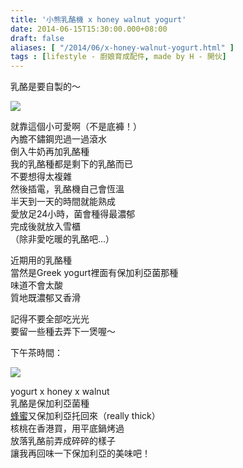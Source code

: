 ```yaml
---
title: '小熊乳酪機 x honey walnut yogurt'
date: 2014-06-15T15:30:00.000+08:00
draft: false
aliases: [ "/2014/06/x-honey-walnut-yogurt.html" ]
tags : [lifestyle - 廚娘育成配件, made by H - 開伙]
---
```


乳酪是要自製的～  

![](/images/yogurtmachine.jpg)

就靠這個小可愛啊（不是底褲！）  
內膽不鏽鋼兜過一過滾水  
倒入牛奶再加乳酪種  
我的乳酪種都是剩下的乳酪而已  
不要想得太複雜  
然後插電，乳酪機自己會恆溫  
半天到一天的時間就能熟成  
愛放足24小時，菌會種得最濃郁  
完成後就放入雪櫃  
（除非愛吃暖的乳酪吧...）  
  
近期用的乳酪種  
當然是Greek yogurt裡面有保加利亞菌那種  
味道不會太酸  
質地既濃郁又香滑  
  
記得不要全部吃光光  
要留一些種去弄下一煲喔～  
  
下午茶時間：  

![](/images/homemadeyogurt.jpg)

yogurt x honey x walnut  
乳酪是保加利亞菌種  
[蜂蜜](https://hidie.net/med/)又保加利亞托回來（really thick）  
核桃在香港買，用平底鍋烤過  
放落乳酪前弄成碎碎的樣子  
讓我再回味一下保加利亞的美味吧！
